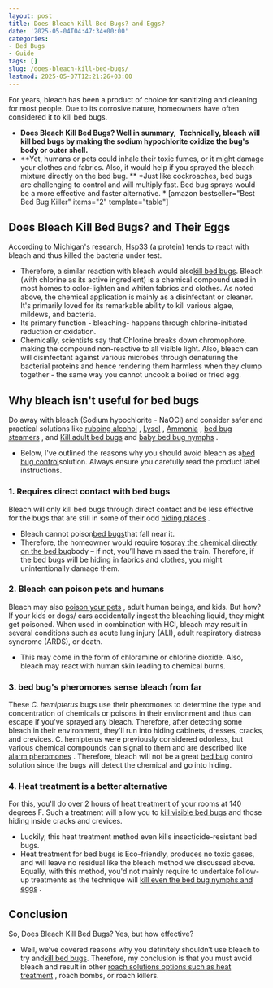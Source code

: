 ```yaml
---
layout: post
title: Does Bleach Kill Bed Bugs? and Eggs?
date: '2025-05-04T04:47:34+00:00'
categories:
- Bed Bugs
- Guide
tags: []
slug: /does-bleach-kill-bed-bugs/
lastmod: 2025-05-07T12:21:26+03:00
---
```


For years, bleach has been a product of choice for sanitizing and cleaning for most people. Due to its corrosive nature, homeowners have often considered it to kill bed bugs.
- **Does Bleach Kill Bed Bugs? Well in summary,  Technically, bleach will kill bed bugs by making the sodium hypochlorite oxidize the bug's body or outer shell.**
- **Yet, humans or pets could inhale their toxic fumes, or it might damage your clothes and fabrics. Also, it would help if you sprayed the bleach mixture directly on the bed bug. **
*Just like cockroaches, bed bugs are challenging to control and will multiply fast. Bed bug sprays would be a more effective and faster alternative. *
[amazon bestseller="Best Bed Bug Killer" items="2" template="table"]
## Does Bleach Kill Bed Bugs? and Their Eggs
According to Michigan's research, Hsp33 (a protein) tends to react with bleach and thus killed the bacteria under test.
- Therefore, a similar reaction with bleach would also[kill bed bugs](https://pestpolicy.com/does-lavender-kill-bed-bugs/).
Bleach (with chlorine as its active ingredient) is a chemical compound used in most homes to color-lighten and whiten fabrics and clothes.
As noted above, the chemical application is mainly as a disinfectant or cleaner. It's primarily loved for its remarkable ability to kill various algae, mildews, and bacteria.
- Its primary function - bleaching- happens through chlorine-initiated reduction or oxidation.
- Chemically, scientists say that Chlorine breaks down chromophore, making the compound non-reactive to all visible light.
Also, bleach can will disinfectant against various microbes through denaturing the bacterial proteins and hence rendering them harmless when they clump together - the same way you cannot uncook a boiled or fried egg.
## Why bleach isn't useful for bed bugs
Do away with bleach (Sodium hypochlorite - NaOCl) and consider safer and practical solutions like
[rubbing alcohol](https://pestpolicy.com/does-rubbing-alcohol-kill-bed-bugs/)
,
[Lysol](https://pestpolicy.com/does-lysol-kill-bed-bugs/)
,
[Ammonia](https://pestpolicy.com/does-ammonia-kill-bed-bugs/)
,
[bed bug steamers](https://pestpolicy.com/best-bed-bug-steamer/)
, and
[Kill adult bed bugs](https://pestpolicy.com/how-to-get-rid-of-bed-bugs-fast/)
and
[baby bed bug nymphs](https://pestpolicy.com/baby-bed-bugs/)
.
- Below, I've outlined the reasons why you should avoid bleach as a[bed bug control](https://pestpolicy.com/can-bed-bugs-live-in-carpet/)solution.
Always ensure you carefully read the product label instructions.
### 1. Requires direct contact with bed bugs
Bleach will only kill bed bugs through direct contact and be less effective for the bugs that are still in some of their odd
[hiding places](https://pestpolicy.com/where-do-fleas-live/)
.
- Bleach cannot poison[bed bugs](https://pestpolicy.com/what-does-bed-bug-poop-look-like/)that fall near it.
- Therefore, the homeowner would require to[spray the chemical directly on the bed bug](https://pestpolicy.com/proof-bed-bug-spray-review/)body – if not, you’ll have missed the train.
Therefore, if the bed bugs will be hiding in fabrics and clothes, you might unintentionally damage them.
### 2. Bleach can poison pets and humans
Bleach may also
[poison your pets](https://www.petmd.com/dog/emergency/poisoning-toxicity/bleach-poisoning-pets-what-you-should-know)
, adult human beings, and kids. But how? If your kids or dogs/ cars accidentally ingest the bleaching liquid, they might get poisoned.
When used in combination with HCl, bleach may result in several conditions such as acute lung injury (ALI), adult respiratory distress syndrome (ARDS), or death.
- This may come in the form of chloramine or chlorine dioxide.
Also, bleach may react with human skin leading to chemical burns.
### 3. bed bug's pheromones sense bleach from far
These
*C. hemipterus*
bugs use their pheromones to determine the type and concentration of chemicals or poisons in their environment and thus can escape if you've sprayed any bleach.
Therefore, after detecting some bleach in their environment, they'll run into hiding cabinets, dresses, cracks, and crevices.
C. hemipterus were previously considered odorless, but various chemical compounds can signal to them and are described like
[alarm pheromones](https://www.ncbi.nlm.nih.gov/pmc/articles/PMC3068171/)
.
Therefore, bleach will not be a great
[bed bug](https://pestpolicy.com/are-bed-bug-eggs-hard-or-soft/)
control solution since the bugs will detect the chemical and go into hiding.
### 4. Heat treatment is a better alternative
For this, you'll do over 2 hours of heat treatment of your rooms at 140 degrees F. Such a treatment will allow you to
[kill visible bed bugs](https://pestpolicy.com/do-ants-kill-bed-bugs/)
and those hiding inside cracks and crevices.
- Luckily, this heat treatment method even kills insecticide-resistant bed bugs.
- Heat treatment for bed bugs is Eco-friendly, produces no toxic gases, and will leave no residual like the bleach method we discussed above.
Equally, with this method, you'd not mainly require to undertake follow-up treatments as the technique will
[kill even the bed bug nymphs and eggs](https://pestpolicy.com/how-to-kill-bed-bug-eggs/)
.
## **Conclusion**
So, Does Bleach Kill Bed Bugs? Yes, but how effective?
- Well, we’ve covered reasons why you definitely shouldn’t use bleach to try and[kill bed bugs](https://pestpolicy.com/does-dryer-kill-bed-bugs/).
Therefore, my conclusion is that you must avoid bleach and result in other
[roach solutions options such as heat treatment](https://pestpolicy.com/raid-ant-roach-killer-insecticide-spray-review/)
, roach bombs, or roach killers.

